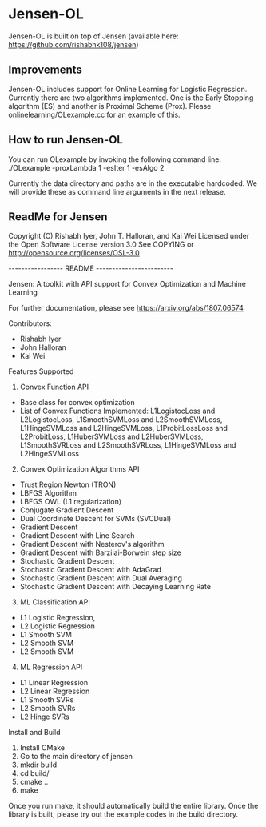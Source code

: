 # Jensen-OL 
Jensen-OL is built on top of Jensen (available here: https://github.com/rishabhk108/jensen)

## Improvements
Jensen-OL includes support for Online Learning for Logistic Regression. Currently there are two algorithms implemented. One is the Early Stopping algorithm (ES) and another is Proximal Scheme (Prox). Please onlinelearning/OLexample.cc for an example of this.

## How to run Jensen-OL
You can run OLexample by invoking the following command line:
./OLexample -proxLambda 1 -esIter 1 -esAlgo 2

Currently the data directory and paths are in the executable hardcoded. We will provide these as command line arguments in the next release.

## ReadMe for Jensen

Copyright (C) Rishabh Iyer, John T. Halloran, and Kai Wei
Licensed under the Open Software License version 3.0
See COPYING or http://opensource.org/licenses/OSL-3.0

----------------- README ------------------------

Jensen: A toolkit with API support for Convex Optimization and Machine Learning

For further documentation, please see https://arxiv.org/abs/1807.06574

Contributors:
- Rishabh Iyer
- John Halloran
- Kai Wei

Features Supported

1) Convex Function API
 - Base class for convex optimization
 - List of Convex Functions Implemented: 
   L1LogistocLoss and L2LogistocLoss, 
   L1SmoothSVMLoss and L2SmoothSVMLoss, 
   L1HingeSVMLoss and L2HingeSVMLoss, 
   L1ProbitLossLoss and L2ProbitLoss, 
   L1HuberSVMLoss and L2HuberSVMLoss, 
   L1SmoothSVRLoss and L2SmoothSVRLoss, 
   L1HingeSVMLoss and L2HingeSVMLoss

2) Convex Optimization Algorithms API
 - Trust Region Newton (TRON)
 - LBFGS Algorithm
 - LBFGS OWL (L1 regularization)
 - Conjugate Gradient Descent
 - Dual Coordinate Descent for SVMs (SVCDual)
 - Gradient Descent
 - Gradient Descent with Line Search
 - Gradient Descent with Nesterov's algorithm
 - Gradient Descent with Barzilai-Borwein step size
 - Stochastic Gradient Descent
 - Stochastic Gradient Descent with AdaGrad
 - Stochastic Gradient Descent with Dual Averaging
 - Stochastic Gradient Descent with Decaying Learning Rate
  
3) ML Classification API 
 - L1 Logistic Regression, 
 - L2 Logistic Regression
 - L1 Smooth SVM 
 - L2 Smooth SVM
 - L2 Smooth SVM
 
4) ML Regression API 
 - L1 Linear Regression
 - L2 Linear Regression
 - L1 Smooth SVRs 
 - L2 Smooth SVRs
 - L2 Hinge SVRs
 
Install and Build
1) Install CMake
2) Go to the main directory of jensen
3) mkdir build
4) cd build/
5) cmake ..
6) make

Once you run make, it should automatically build the entire library. Once the library is built, please try out the example codes in the build directory.

